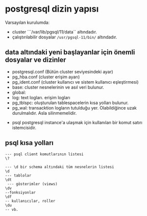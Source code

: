 # postgresql dizin yapısı
Varsayılan kurulumda:
- cluster ```/var/lib/pgsql/11/data`` altındadır. 
- çalıştırılabilir dosyalar ```/usr/pgsql-11/bin/``` altındadır.

## data altındaki yeni başlayanlar için önemli dosyalar ve dizinler
- postgresql.conf (Bütün cluster seviyesindeki ayar) 
- pg_hba.conf (cluster erişim ayarı)
- pg_ident.conf (cluster kullanıcı ve sistem kullanıcı eşleştirmesi)
- base: cluster nesnelerinin ve asıl veri bulunur.
- global: 
- log: text logları. erişim logları
- pg_tblspc: oluşturulan tablespacelerin kısa yolları bulunur.
- pg_wal: transacktion logların tutulduğu yer. Olabildiğince uzak durulmalıdır. Asla silinmemelidir. 

* psql postgresql instance'a ulaşmak için kullanılan bir komut satırı istemcisidir. 
## psql kısa yolları
```
--- psql client komutlarının listesi
\? 

--- \d bir schema altındaki tüm nesnelerin listesi
\d
--- tablolar
\dt
 --- gösterimler (views)
\dv
--fonksiyonlar
\df
-- kullanıcılar, roller
\du
-- vb.
```
